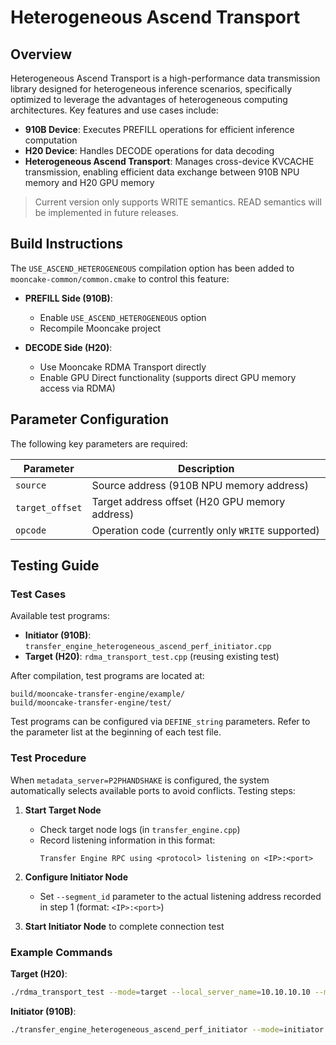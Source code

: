 # Heterogeneous Ascend Transport

## Overview
Heterogeneous Ascend Transport is a high-performance data transmission library designed for heterogeneous inference scenarios, specifically optimized to leverage the advantages of heterogeneous computing architectures. Key features and use cases include:

- **910B Device**: Executes PREFILL operations for efficient inference computation
- **H20 Device**: Handles DECODE operations for data decoding
- **Heterogeneous Ascend Transport**: Manages cross-device KVCACHE transmission, enabling efficient data exchange between 910B NPU memory and H20 GPU memory

> Current version only supports WRITE semantics. READ semantics will be implemented in future releases.

## Build Instructions
The `USE_ASCEND_HETEROGENEOUS` compilation option has been added to `mooncake-common/common.cmake` to control this feature:

- **PREFILL Side (910B)**:
  - Enable `USE_ASCEND_HETEROGENEOUS` option
  - Recompile Mooncake project

- **DECODE Side (H20)**:
  - Use Mooncake RDMA Transport directly
  - Enable GPU Direct functionality (supports direct GPU memory access via RDMA)

## Parameter Configuration
The following key parameters are required:

| Parameter | Description |
|-----------|-------------|
| `source` | Source address (910B NPU memory address) |
| `target_offset` | Target address offset (H20 GPU memory address) |
| `opcode` | Operation code (currently only `WRITE` supported) |

## Testing Guide

### Test Cases
Available test programs:
- **Initiator (910B)**: `transfer_engine_heterogeneous_ascend_perf_initiator.cpp`
- **Target (H20)**: `rdma_transport_test.cpp` (reusing existing test)

After compilation, test programs are located at:
```
build/mooncake-transfer-engine/example/
build/mooncake-transfer-engine/test/
```

Test programs can be configured via `DEFINE_string` parameters. Refer to the parameter list at the beginning of each test file.

### Test Procedure
When `metadata_server=P2PHANDSHAKE` is configured, the system automatically selects available ports to avoid conflicts. Testing steps:

1. **Start Target Node**
   - Check target node logs (in `transfer_engine.cpp`)
   - Record listening information in this format:
     ```
     Transfer Engine RPC using <protocol> listening on <IP>:<port>
     ```

2. **Configure Initiator Node**
   - Set `--segment_id` parameter to the actual listening address recorded in step 1 (format: `<IP>:<port>`)

3. **Start Initiator Node** to complete connection test

### Example Commands
**Target (H20)**:
```bash
./rdma_transport_test --mode=target --local_server_name=10.10.10.10 --metadata_server=P2PHANDSHAKE --operation=write --protocol=rdma --device_name=mlx5_1 --use_vram=true --gpu_id=0
```

**Initiator (910B)**:
```bash
./transfer_engine_heterogeneous_ascend_perf_initiator --mode=initiator --local_server_name=10.10.10.10 --metadata_server=P2PHANDSHAKE --operation=write --npu_id=1 --segment_id=10.10.10.10:12345 --device_name=mlx5_1 --block_size=65536 --batch_size=128
```